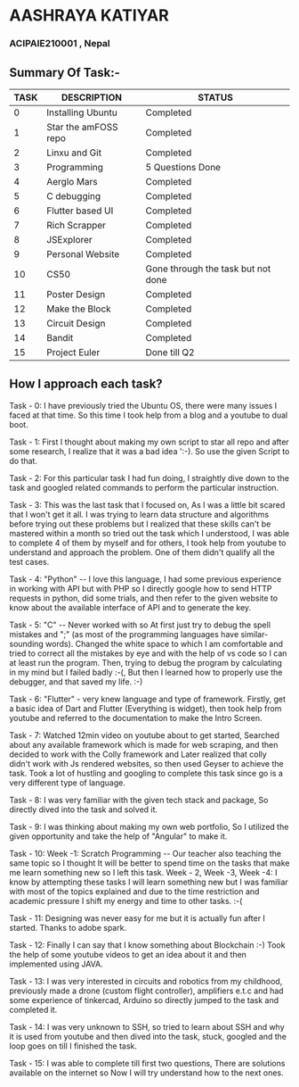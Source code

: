 # AASHRAYA KATIYAR
### ACIPAIE210001 , Nepal
## Summary Of Task:-
| TASK 	| DESCRIPTION          	| STATUS                             	|
|------	|----------------------	|------------------------------------	|
| 0    	| Installing Ubuntu    	| Completed                          	|
| 1    	| Star the amFOSS repo 	| Completed                          	|
| 2    	| Linxu and Git        	| Completed                          	|
| 3    	| Programming          	| 5 Questions Done                   	|
| 4    	| Aerglo Mars          	| Completed                          	|
| 5    	| C debugging          	| Completed                          	|
| 6    	| Flutter based UI     	| Completed                          	|
| 7    	| Rich Scrapper        	| Completed                          	|
| 8    	| JSExplorer           	| Completed                          	|
| 9    	| Personal Website     	| Completed                          	|
| 10   	| CS50                 	| Gone through the task but not done 	|
| 11   	| Poster Design        	| Completed                          	|
| 12   	| Make the Block       	| Completed                          	|
| 13   	| Circuit Design       	| Completed                          	|
| 14   	| Bandit               	| Completed                          	|
| 15   	| Project Euler        	| Done till Q2                       	|

## How I approach each task?
Task - 0: I have previously tried the Ubuntu OS, there were many issues I faced at that time. So this time I took help from a blog and a youtube to dual boot.

Task - 1: First I thought about making my own script to star all repo and after some research, I realize that it was a bad idea ':-). So use the given Script to do that.

Task - 2: For this particular task I had fun doing, I straightly dive down to the task and googled related commands to perform the particular instruction.

Task - 3: This was the last task that I focused on, As I was a little bit scared that I won't get it all. I was trying to learn data structure and algorithms before trying out these problems but I realized that these skills can't be mastered within a month so tried out the task which I understood, I was able to complete 4 of them by myself and for others,  I took help from youtube to understand and approach the problem.  One of them didn't qualify all the test cases.

Task - 4: "Python" -- I love this language, I had some previous experience in working with API but with PHP so I directly google how to send HTTP requests in python, did some trials, and then refer to the given website to know about the available interface of API and to generate the key.

Task - 5: "C" -- Never worked with so At first just try to debug the spell mistakes and ";" (as most of the programming languages have similar-sounding words). Changed the white space to which I am comfortable and tried to correct all the mistakes by eye and with the help of vs code so I can at least run the program. Then, trying to debug the program by calculating in my mind but I failed badly :-(, But then I learned how to properly use the debugger, and that saved my life. :-)

Task - 6: "Flutter" - very knew language and type of framework. Firstly, get a basic idea of Dart and Flutter (Everything is widget), then took help from youtube and referred to the documentation to make the Intro Screen.

Task - 7: Watched 12min video on youtube about to get started, Searched about any available framework which is made for web scraping, and then decided to work with the Colly framework and Later realized that colly didn't work with Js rendered websites, so then used Geyser to achieve the task. Took a lot of hustling and googling to complete this task since go is a very different type of language.

Task - 8: I was very familiar with the given tech stack and package, So directly dived into the task and solved it.

Task - 9: I was thinking about making my own web portfolio, So I utilized the given opportunity and take the help of "Angular" to make it.

Task - 10: Week -1: Scratch Programming  -- Our teacher also teaching the same topic so I thought It will be better to spend time on the tasks that make me learn something new so I left this task.
Week - 2, Week -3, Week -4: I know by attempting these tasks I will learn something new but I was familiar with most of the topics explained and due to the time restriction and academic pressure I shift my energy and time to other tasks. :-(

Task - 11: Designing was never easy for me but it is actually fun after I started. Thanks to adobe spark.

Task - 12: Finally I can say that I know something about Blockchain :-) Took the help of some youtube videos to get an idea about it and then implemented using JAVA.

Task - 13: I was very interested in circuits and robotics from my childhood, previously made a drone (custom flight controller), amplifiers e.t.c and had some experience of tinkercad, Arduino so directly jumped to the task and completed it.

Task - 14: I was very unknown to SSH, so tried to learn about SSH and why it is used from youtube and then dived into the task, stuck, googled and the loop goes on till I finished the task.

Task - 15: I was able to complete till first two questions, There are solutions available on the internet so Now I will try understand how to the next ones.